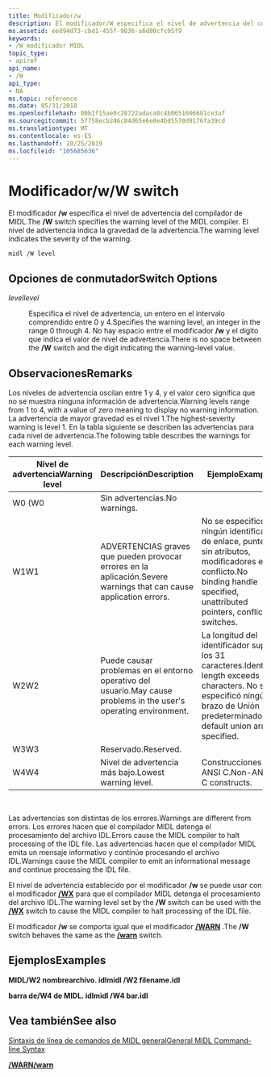 ```yaml
---
title: Modificador/w
description: El modificador/W especifica el nivel de advertencia del compilador de MIDL. El nivel de advertencia indica la gravedad de la advertencia.
ms.assetid: ee894d73-cbd1-455f-9836-a6d80cfc95f9
keywords:
- /W modificador MIDL
topic_type:
- apiref
api_name:
- /W
api_type:
- NA
ms.topic: reference
ms.date: 05/31/2018
ms.openlocfilehash: 00b1f15ae0c28722adaca8c4b0651606681ce3af
ms.sourcegitcommit: 57758ecb246c84d65e6e0e4bd5570d9176fa39cd
ms.translationtype: MT
ms.contentlocale: es-ES
ms.lasthandoff: 10/25/2019
ms.locfileid: "105685636"
---
```

# <a name="w-switch"></a><span data-ttu-id="20c99-105">Modificador/w</span><span class="sxs-lookup"><span data-stu-id="20c99-105">/W switch</span></span>

<span data-ttu-id="20c99-106">El modificador **/w** especifica el nivel de advertencia del compilador de MIDL.</span><span class="sxs-lookup"><span data-stu-id="20c99-106">The **/W** switch specifies the warning level of the MIDL compiler.</span></span> <span data-ttu-id="20c99-107">El nivel de advertencia indica la gravedad de la advertencia.</span><span class="sxs-lookup"><span data-stu-id="20c99-107">The warning level indicates the severity of the warning.</span></span>

``` syntax
midl /W level
```

## <a name="switch-options"></a><span data-ttu-id="20c99-108">Opciones de conmutador</span><span class="sxs-lookup"><span data-stu-id="20c99-108">Switch Options</span></span>

<dl> <dt>

<span data-ttu-id="20c99-109">*level*</span><span class="sxs-lookup"><span data-stu-id="20c99-109">*level*</span></span> 
</dt> <dd>

<span data-ttu-id="20c99-110">Especifica el nivel de advertencia, un entero en el intervalo comprendido entre 0 y 4.</span><span class="sxs-lookup"><span data-stu-id="20c99-110">Specifies the warning level, an integer in the range 0 through 4.</span></span> <span data-ttu-id="20c99-111">No hay espacio entre el modificador **/w** y el dígito que indica el valor de nivel de advertencia.</span><span class="sxs-lookup"><span data-stu-id="20c99-111">There is no space between the **/W** switch and the digit indicating the warning-level value.</span></span>

</dd> </dl>

## <a name="remarks"></a><span data-ttu-id="20c99-112">Observaciones</span><span class="sxs-lookup"><span data-stu-id="20c99-112">Remarks</span></span>

<span data-ttu-id="20c99-113">Los niveles de advertencia oscilan entre 1 y 4, y el valor cero significa que no se muestra ninguna información de advertencia.</span><span class="sxs-lookup"><span data-stu-id="20c99-113">Warning levels range from 1 to 4, with a value of zero meaning to display no warning information.</span></span> <span data-ttu-id="20c99-114">La advertencia de mayor gravedad es el nivel 1.</span><span class="sxs-lookup"><span data-stu-id="20c99-114">The highest-severity warning is level 1.</span></span> <span data-ttu-id="20c99-115">En la tabla siguiente se describen las advertencias para cada nivel de advertencia.</span><span class="sxs-lookup"><span data-stu-id="20c99-115">The following table describes the warnings for each warning level.</span></span>



| <span data-ttu-id="20c99-116">Nivel de advertencia</span><span class="sxs-lookup"><span data-stu-id="20c99-116">Warning level</span></span> | <span data-ttu-id="20c99-117">Descripción</span><span class="sxs-lookup"><span data-stu-id="20c99-117">Description</span></span>                                             | <span data-ttu-id="20c99-118">Ejemplo</span><span class="sxs-lookup"><span data-stu-id="20c99-118">Example</span></span>                                                                   |
|---------------|---------------------------------------------------------|---------------------------------------------------------------------------|
| <span data-ttu-id="20c99-119">W0 (</span><span class="sxs-lookup"><span data-stu-id="20c99-119">W0</span></span>            | <span data-ttu-id="20c99-120">Sin advertencias.</span><span class="sxs-lookup"><span data-stu-id="20c99-120">No warnings.</span></span>                                            |                                                                           |
| <span data-ttu-id="20c99-121">W1</span><span class="sxs-lookup"><span data-stu-id="20c99-121">W1</span></span>            | <span data-ttu-id="20c99-122">ADVERTENCIAS graves que pueden provocar errores en la aplicación.</span><span class="sxs-lookup"><span data-stu-id="20c99-122">Severe warnings that can cause application errors.</span></span>      | <span data-ttu-id="20c99-123">No se especificó ningún identificador de enlace, punteros sin atributos, modificadores en conflicto.</span><span class="sxs-lookup"><span data-stu-id="20c99-123">No binding handle specified, unattributed pointers, conflicting switches.</span></span> |
| <span data-ttu-id="20c99-124">W2</span><span class="sxs-lookup"><span data-stu-id="20c99-124">W2</span></span>            | <span data-ttu-id="20c99-125">Puede causar problemas en el entorno operativo del usuario.</span><span class="sxs-lookup"><span data-stu-id="20c99-125">May cause problems in the user's operating environment.</span></span> | <span data-ttu-id="20c99-126">La longitud del identificador supera los 31 caracteres.</span><span class="sxs-lookup"><span data-stu-id="20c99-126">Identifier length exceeds 31 characters.</span></span> <span data-ttu-id="20c99-127">No se especificó ningún brazo de Unión predeterminado.</span><span class="sxs-lookup"><span data-stu-id="20c99-127">No default union arm specified.</span></span>  |
| <span data-ttu-id="20c99-128">W3</span><span class="sxs-lookup"><span data-stu-id="20c99-128">W3</span></span>            | <span data-ttu-id="20c99-129">Reservado.</span><span class="sxs-lookup"><span data-stu-id="20c99-129">Reserved.</span></span>                                               |                                                                           |
| <span data-ttu-id="20c99-130">W4</span><span class="sxs-lookup"><span data-stu-id="20c99-130">W4</span></span>            | <span data-ttu-id="20c99-131">Nivel de advertencia más bajo.</span><span class="sxs-lookup"><span data-stu-id="20c99-131">Lowest warning level.</span></span>                                   | <span data-ttu-id="20c99-132">Construcciones no ANSI C.</span><span class="sxs-lookup"><span data-stu-id="20c99-132">Non-ANSI C constructs.</span></span>                                                    |



 

<span data-ttu-id="20c99-133">Las advertencias son distintas de los errores.</span><span class="sxs-lookup"><span data-stu-id="20c99-133">Warnings are different from errors.</span></span> <span data-ttu-id="20c99-134">Los errores hacen que el compilador MIDL detenga el procesamiento del archivo IDL.</span><span class="sxs-lookup"><span data-stu-id="20c99-134">Errors cause the MIDL compiler to halt processing of the IDL file.</span></span> <span data-ttu-id="20c99-135">Las advertencias hacen que el compilador MIDL emita un mensaje informativo y continúe procesando el archivo IDL.</span><span class="sxs-lookup"><span data-stu-id="20c99-135">Warnings cause the MIDL compiler to emit an informational message and continue processing the IDL file.</span></span>

<span data-ttu-id="20c99-136">El nivel de advertencia establecido por el modificador **/w** se puede usar con el modificador [**/WX**](-wx.md) para que el compilador MIDL detenga el procesamiento del archivo IDL.</span><span class="sxs-lookup"><span data-stu-id="20c99-136">The warning level set by the **/W** switch can be used with the [**/WX**](-wx.md) switch to cause the MIDL compiler to halt processing of the IDL file.</span></span>

<span data-ttu-id="20c99-137">El modificador **/w** se comporta igual que el modificador [**/WARN**](-warn.md) .</span><span class="sxs-lookup"><span data-stu-id="20c99-137">The **/W** switch behaves the same as the [**/warn**](-warn.md) switch.</span></span>

## <a name="examples"></a><span data-ttu-id="20c99-138">Ejemplos</span><span class="sxs-lookup"><span data-stu-id="20c99-138">Examples</span></span>

<span data-ttu-id="20c99-139">**MIDL/W2 nombrearchivo. idl**</span><span class="sxs-lookup"><span data-stu-id="20c99-139">**midl /W2 filename.idl**</span></span>

<span data-ttu-id="20c99-140">**barra de/W4 de MIDL. idl**</span><span class="sxs-lookup"><span data-stu-id="20c99-140">**midl /W4 bar.idl**</span></span>

## <a name="see-also"></a><span data-ttu-id="20c99-141">Vea también</span><span class="sxs-lookup"><span data-stu-id="20c99-141">See also</span></span>

<dl> <dt>

[<span data-ttu-id="20c99-142">Sintaxis de línea de comandos de MIDL general</span><span class="sxs-lookup"><span data-stu-id="20c99-142">General MIDL Command-line Syntax</span></span>](general-midl-command-line-syntax.md)
</dt> <dt>

[<span data-ttu-id="20c99-143">**/WARN**</span><span class="sxs-lookup"><span data-stu-id="20c99-143">**/warn**</span></span>](-warn.md)
</dt> </dl>

 

 




